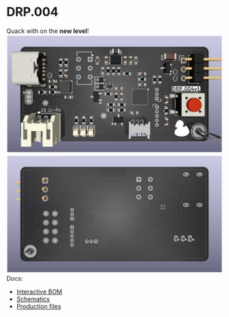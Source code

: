 # DRP.004

Quack with on the **new level**!
![top image](/MEDIA/DRP.004_top.png)
![bottom image](/MEDIA/DRP.004_bot.png)
Docs:

- [Interactive BOM](./bom/ibom.html)
- [Schematics](./PLOTS/DRP.004.pdf)
- [Production files](./production/)
